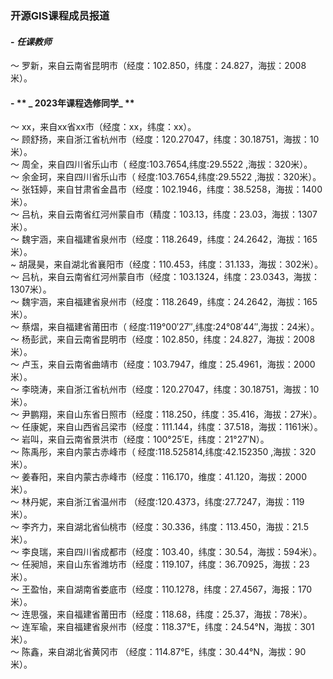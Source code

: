 ### **开源GIS课程成员报道**
#### - **_任课教师_**
～ 罗新，来自云南省昆明市（经度：102.850，纬度：24.827，海拔：2008米）。

#### - ** _ 2023年课程选修同学_ **
～ xx，来自xx省xx市（经度：xx，纬度：xx）。    
～ 顾舒扬，来自浙江省杭州市（经度：120.27047，纬度：30.18751，海拔：10米）。        
～ 周全，来自四川省乐山市（ 经度:103.7654,纬度:29.5522 ,海拔：320米）。    
～ 余金珂，来自四川省乐山市（ 经度:103.7654,纬度:29.5522 ,海拔：320米）。     
～ 张钰婷，来自甘肃省金昌市（经度：102.1946，纬度：38.5258，海拔：1400米）。     
～ 吕杭，来自云南省红河州蒙自市（精度：103.13，纬度：23.03，海拔：1307米）。        
～ 魏宇涵，来自福建省泉州市（经度：118.2649，纬度：24.2642，海拔：165米）。    
~  胡晟昊，来自湖北省襄阳市（经度：110.453，纬度：31.133，海拔：302米）。     
～ 吕杭，来自云南省红河州蒙自市（经度：103.1324，纬度：23.0343，海拔：1307米）。          
～ 魏宇涵，来自福建省泉州市（经度：118.2649，纬度：24.2642，海拔：165米）。      
～ 蔡熠，来自福建省莆田市（ 经度:119°00′27″,纬度:24°08′44″,海拔：24米）。    
～ 杨彭武，来自云南省昆明市（经度：102.850，纬度：24.827，海拔：2008米）。    
～ 卢玉，来自云南省曲靖市（经度：103.7947，维度：25.4961，海拔：2000米）。    
～ 李晓涛，来自浙江省杭州市（经度：120.27047，纬度：30.18751，海拔：10米）。       
～ 尹鹏翔，来自山东省日照市（经度：118.250，纬度：35.416，海拔：27米）。     
～ 任康妮，来自山西省吕梁市（经度：111.144，纬度：37.518，海拔：1161米）。    
～ 岩叫，来自云南省景洪市（经度：100°25′E，纬度：21°27′N）。      
～ 陈禹彤，来自内蒙古赤峰市（ 经度:118.525814,纬度:42.152350 ,海拔：320米）。    
～ 姜春阳，来自内蒙古赤峰市（经度：116.170，维度：41.120，海拔：2000米）。    
～ 林丹妮，来自浙江省温州市 （经度:120.4373，纬度:27.7247，海拔：119米）。       
～ 李齐力，来自湖北省仙桃市（经度：30.336，纬度：113.450，海拔：21.5米）。        
～ 李良瑞，来自四川省成都市（经度：103.40，纬度：30.54，海拔：594米）。    
～ 任昶旭，来自山东省潍坊市（经度：119.107，纬度：36.70925，海拔：23米）。    
～ 王盈怡，来自湖南省娄底市（经度：110.1278，纬度：27.4567，海报：170米）。     
～ 连思强，来自福建省莆田市（经度：118.68，纬度：25.37，海拔：78米）。  
～ 连军瑜，来自福建省泉州市（经度：118.37°E，纬度：24.54°N，海拔：301米）。   
～ 陈鑫，来自湖北省黄冈市 （经度：114.87°E，纬度：30.44°N，海拔：90米）。  

